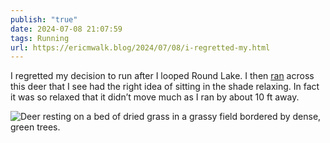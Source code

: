```yaml
---
publish: "true"
date: 2024-07-08 21:07:59
tags: Running
url: https://ericmwalk.blog/2024/07/08/i-regretted-my.html
---
```


I regretted my decision to run after I looped Round Lake. I then [ran](https://strava.com/activities/11841901743) across this deer that I see had the right idea of sitting in the shade relaxing. In fact it was so relaxed that it didn’t move much as I ran by about 10 ft away.

![Deer resting on a bed of dried grass in a grassy field bordered by dense, green trees.](https://ericmwalk.blog/uploads/2024/img-0779.jpeg)